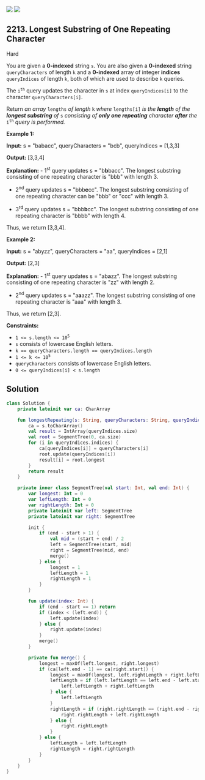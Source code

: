 [![](https://img.shields.io/github/stars/javadev/LeetCode-in-Kotlin?label=Stars&style=flat-square)](https://github.com/javadev/LeetCode-in-Kotlin)
[![](https://img.shields.io/github/forks/javadev/LeetCode-in-Kotlin?label=Fork%20me%20on%20GitHub%20&style=flat-square)](https://github.com/javadev/LeetCode-in-Kotlin/fork)

## 2213\. Longest Substring of One Repeating Character

Hard

You are given a **0-indexed** string `s`. You are also given a **0-indexed** string `queryCharacters` of length `k` and a **0-indexed** array of integer **indices** `queryIndices` of length `k`, both of which are used to describe `k` queries.

The <code>i<sup>th</sup></code> query updates the character in `s` at index `queryIndices[i]` to the character `queryCharacters[i]`.

Return _an array_ `lengths` _of length_ `k` _where_ `lengths[i]` _is the **length** of the **longest substring** of_ `s` _consisting of **only one repeating** character **after** the_ <code>i<sup>th</sup></code> _query_ _is performed._

**Example 1:**

**Input:** s = "babacc", queryCharacters = "bcb", queryIndices = [1,3,3]

**Output:** [3,3,4]

**Explanation:** - 1<sup>st</sup> query updates s = "b**b**bacc". The longest substring consisting of one repeating character is "bbb" with length 3. 

- 2<sup>nd</sup> query updates s = "bbb**c**cc". The longest substring consisting of one repeating character can be "bbb" or "ccc" with length 3. 

- 3<sup>rd</sup> query updates s = "bbb**b**cc". The longest substring consisting of one repeating character is "bbbb" with length 4. 
  
Thus, we return [3,3,4].

**Example 2:**

**Input:** s = "abyzz", queryCharacters = "aa", queryIndices = [2,1]

**Output:** [2,3]

**Explanation:** - 1<sup>st</sup> query updates s = "ab**a**zz". The longest substring consisting of one repeating character is "zz" with length 2. 

- 2<sup>nd</sup> query updates s = "a**a**azz". The longest substring consisting of one repeating character is "aaa" with length 3. 
  
Thus, we return [2,3].

**Constraints:**

*   <code>1 <= s.length <= 10<sup>5</sup></code>
*   `s` consists of lowercase English letters.
*   `k == queryCharacters.length == queryIndices.length`
*   <code>1 <= k <= 10<sup>5</sup></code>
*   `queryCharacters` consists of lowercase English letters.
*   `0 <= queryIndices[i] < s.length`

## Solution

```kotlin
class Solution {
    private lateinit var ca: CharArray

    fun longestRepeating(s: String, queryCharacters: String, queryIndices: IntArray): IntArray {
        ca = s.toCharArray()
        val result = IntArray(queryIndices.size)
        val root = SegmentTree(0, ca.size)
        for (i in queryIndices.indices) {
            ca[queryIndices[i]] = queryCharacters[i]
            root.update(queryIndices[i])
            result[i] = root.longest
        }
        return result
    }

    private inner class SegmentTree(val start: Int, val end: Int) {
        var longest: Int = 0
        var leftLength: Int = 0
        var rightLength: Int = 0
        private lateinit var left: SegmentTree
        private lateinit var right: SegmentTree

        init {
            if (end - start > 1) {
                val mid = (start + end) / 2
                left = SegmentTree(start, mid)
                right = SegmentTree(mid, end)
                merge()
            } else {
                longest = 1
                leftLength = 1
                rightLength = 1
            }
        }

        fun update(index: Int) {
            if (end - start == 1) return
            if (index < (left.end)) {
                left.update(index)
            } else {
                right.update(index)
            }
            merge()
        }

        private fun merge() {
            longest = maxOf(left.longest, right.longest)
            if (ca[left.end - 1] == ca[right.start]) {
                longest = maxOf(longest, left.rightLength + right.leftLength)
                leftLength = if (left.leftLength == left.end - left.start) {
                    left.leftLength + right.leftLength
                } else {
                    left.leftLength
                }
                rightLength = if (right.rightLength == (right.end - right.start)) {
                    right.rightLength + left.rightLength
                } else {
                    right.rightLength
                }
            } else {
                leftLength = left.leftLength
                rightLength = right.rightLength
            }
        }
    }
}
```